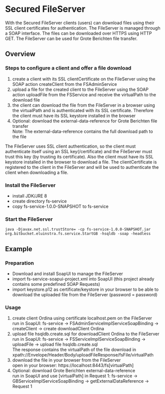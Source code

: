 # Secured FileServer
With the Secured FileServer clients (users) can download files using their SSL client certificates for authentication. The FileServer is managed through a SOAP interface. The files can be downloaded over HTTPS using HTTP GET. The FileServer can be used for Grote Berichten file transfer.  

## Overview
   
### Steps to configure a client and offer a file download

1.  create a client with its SSL clientCertificate on the FileServer using the SOAP action createClient from the FSAdminService  
2.  upload a file for the created client to the FileServer using the SOAP action uploadFile from the FSService and receive the virtualPath to the download file  
3.  the client can download the file from the FileServer in a browser using the virtualPath and is authenticated with its SSL certificate. Therefore the client must have its SSL keystore installed in the browser   
4.  Optional: download the external-data-reference for Grote Berichten file transfer  
    Note: The external-data-reference contains the full download path to the file

The FileServer uses SSL client authentication, so the client must authenticate itself using an SSL key(/certificate) and the FileServer must trust this key (by trusting its certificate). Also the client must have its SSL keystore installed in the browser to download a file. The clientCertificate is registered to the client in the FileServer and will be used to authenticate the client when downloading a file.

### Install the FileServer

*   install JDK/JRE 8
*   create directory fs-service
*   copy fs-service-1.0.0-SNAPSHOT to fs-service

### Start the FileServer

    java -Djavax.net.ssl.trustStore= -cp fs-service-1.0.0-SNAPSHOT.jar org.bitbucket.eluinstra.fs.service.StartGB -hsqldb -soap -headless

## Example

### Preparation

*   Download and install SoapUI to manage the FileServer
*   import fs-service-soapui-project.xml into SoapUI (this project already contains some predefined SOAP Requests)
*   import keystore.p12 as certificate/keystore in your browser to be able to download the uploaded file from the FileServer (password = password)

### Usage

1.  create client Ordina using certificate localhost.pem on the FileServer  
    run in SoapUI: fs-service -> FSAdminServiceImplServiceSoapBinding -> createClient -> create downloadClient Ordina
2.  upload file hsqldb.create.sql for downloadClient Ordina to the FileServer  
    run in SoapUI: fs-service -> FSServiceImplServiceSoapBinding -> uploadFile -> upload file hsqldb.create.sql    
    The response contains the virtualPath of the file download in xpath://Envelope/Header/Body/uploadFileResponse/fsFile/virtualPath
3.  download the file in your browser from the FileServer  
    open in your browser: https://localhost:8443/fs[virtualPath]
4.  Optional: download Grote Berichten external-data-reference  
    run in SoapUI and use [virtualPath] in Request 1: fs-service -> GBServiceImplServiceSoapBinding -> getExternalDataReference -> Request 1
